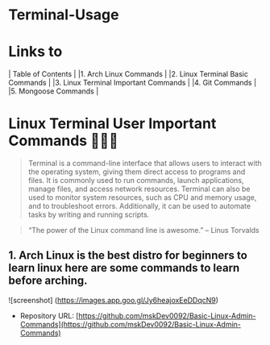 # Terminal-Usage

# Links to 
| Table of Contents  |
|1. Arch Linux Commands |
|2. Linux Terminal Basic Commands | 
|3. Linux Terminal Important Commands | 
|4. Git Commands |
|5. Mongoose Commands |


# Linux Terminal User Important Commands 👨🏻‍💻

> Terminal is a command-line interface that allows users to interact with the operating system, giving them direct access to programs and files. It is commonly used to run commands, launch applications, manage files, and access network resources. Terminal can also be used to monitor system resources, such as CPU and memory usage, and to troubleshoot errors. Additionally, it can be used to automate tasks by writing and running scripts.

> “The power of the Linux command line is awesome.” – Linus Torvalds 

## 1. Arch Linux is the best distro for beginners to learn linux here are some commands to learn before arching. 

![screenshot] (https://images.app.goo.gl/Jy6heajoxEeDDqcN9)

- Repository URL: [https://github.com/mskDev0092/Basic-Linux-Admin-Commands](https://github.com/mskDev0092/Basic-Linux-Admin-Commands)

